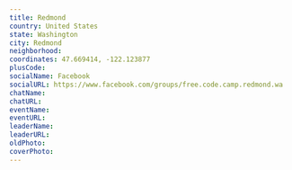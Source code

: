 ```yaml
---
title: Redmond
country: United States
state: Washington
city: Redmond
neighborhood: 
coordinates: 47.669414, -122.123877
plusCode:
socialName: Facebook
socialURL: https://www.facebook.com/groups/free.code.camp.redmond.wa
chatName:
chatURL:
eventName:
eventURL:
leaderName:
leaderURL:
oldPhoto: 
coverPhoto:
---
```


